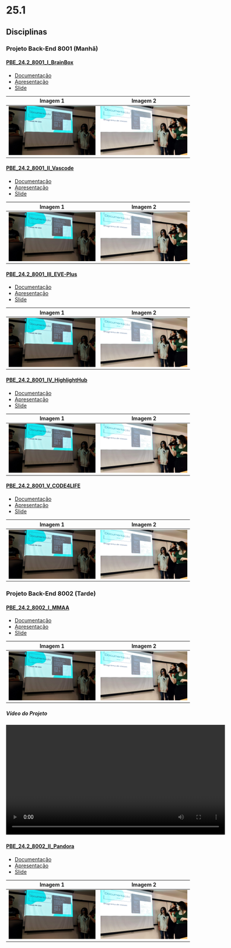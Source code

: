 # 25.1

## Disciplinas

### Projeto Back-End 8001 (Manhã)

#### [PBE_24.2_8001_I_BrainBox](https://github.com/Projetos-de-Extensao/PBE_24.2_8001_I_BrainBox)

- [Documentação](https://projetos-de-extensao.github.io/PBE_24.2_8001_I_BrainBox/)
- [Apresentação]()
- [Slide]()

| Imagem 1 | Imagem 2 |
|----------|----------|
| ![Imagem 1](./assets/img/8001/IMG_20241122_102146.jpg) | ![Imagem 2](./assets/img/8001/IMG_20241122_102151.jpg) |  

#### [PBE_24.2_8001_II_Vascode](https://github.com/Projetos-de-Extensao/PBE_24.2_8001_II_Vascode)

- [Documentação](https://projetos-de-extensao.github.io/PBE_24.2_8001_I_BrainBox/)
- [Apresentação]()
- [Slide]()

| Imagem 1 | Imagem 2 |
|----------|----------|
| ![Imagem 1](./assets/img/8001/IMG_20241122_102146.jpg) | ![Imagem 2](./assets/img/8001/IMG_20241122_102151.jpg) |  

#### [PBE_24.2_8001_III_EVE-Plus](https://github.com/Projetos-de-Extensao/PBE_24.2_8001_III_EVE-Plus)

- [Documentação](https://projetos-de-extensao.github.io/PBE_24.2_8001_I_BrainBox/)
- [Apresentação]()
- [Slide]()

| Imagem 1 | Imagem 2 |
|----------|----------|
| ![Imagem 1](./assets/img/8001/IMG_20241122_102146.jpg) | ![Imagem 2](./assets/img/8001/IMG_20241122_102151.jpg) |  

#### [PBE_24.2_8001_IV_HighlightHub](https://github.com/Projetos-de-Extensao/PBE_24.2_8001_IV_HighlightHub)

- [Documentação](https://projetos-de-extensao.github.io/PBE_24.2_8001_I_BrainBox/)
- [Apresentação]()
- [Slide]()

| Imagem 1 | Imagem 2 |
|----------|----------|
| ![Imagem 1](./assets/img/8001/IMG_20241122_102146.jpg) | ![Imagem 2](./assets/img/8001/IMG_20241122_102151.jpg) |  

#### [PBE_24.2_8001_V_CODE4LIFE](https://github.com/Projetos-de-Extensao/PBE_24.2_8001_V_CODE4LIFE)

- [Documentação](https://projetos-de-extensao.github.io/PBE_24.2_8001_I_BrainBox/)
- [Apresentação]() 
- [Slide]()

| Imagem 1 | Imagem 2 |
|----------|----------|
| ![Imagem 1](./assets/img/8001/IMG_20241122_102146.jpg) | ![Imagem 2](./assets/img/8001/IMG_20241122_102151.jpg) |  

### Projeto Back-End 8002 (Tarde)

#### [PBE_24.2_8002_I_MMAA](https://github.com/Projetos-de-Extensao/PBE_24.2_8002_I_MMAA)

- [Documentação](https://projetos-de-extensao.github.io/PBE_24.2_8001_I_BrainBox/)
- [Apresentação]()
- [Slide]()
 
| Imagem 1 | Imagem 2 |
|----------|----------|
| ![Imagem 1](./assets/img/8001/IMG_20241122_102146.jpg) | ![Imagem 2](./assets/img/8001/IMG_20241122_102151.jpg) |  

##### Vídeo do Projeto

<video width="600" controls>
  <source src="caminho/para/o/video.mp4" type="video/mp4">
  Seu navegador não suporta a tag de vídeo.
</video>

#### [PBE_24.2_8002_II_Pandora](https://github.com/Projetos-de-Extensao/PBE_24.2_8002_II_Pandora)

- [Documentação](https://projetos-de-extensao.github.io/PBE_24.2_8001_I_BrainBox/)
- [Apresentação]()
- [Slide]()
  
| Imagem 1 | Imagem 2 |
|----------|----------|
| ![Imagem 1](./assets/img/8001/IMG_20241122_102146.jpg) | ![Imagem 2](./assets/img/8001/IMG_20241122_102151.jpg) |  